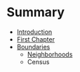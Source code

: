 # Summary

* [Introduction](README.md)
* [First Chapter](chapter1.md)
* [Boundaries](boundaries/intro.md)
   * [Neighborhoods](boundaries/neighborhoods.md)
   * Census

